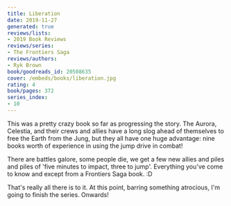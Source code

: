 ```yaml
---
title: Liberation
date: 2019-11-27
generated: true
reviews/lists:
- 2019 Book Reviews
reviews/series:
- The Frontiers Saga
reviews/authors:
- Ryk Brown
book/goodreads_id: 20508635
cover: /embeds/books/liberation.jpg
rating: 4
book/pages: 372
series_index:
- 10
---
```

This was a pretty crazy book so far as progressing the story. The Aurora, Celestia, and their crews and allies have a long slog ahead of themselves to free the Earth from the Jung, but they all have one huge advantage: nine books worth of experience in using the jump drive in combat!  

There are battles galore, some people die, we get a few new allies and piles and piles of 'five minutes to impact, three to jump'. Everything you've come to know and except from a Frontiers Saga book. :D  

<!--more-->

That's really all there is to it. At this point, barring something atrocious, I'm going to finish the series. Onwards!
